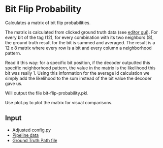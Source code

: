# Bit Flip Probability

Calculates a matrix of bit flip probabilities.

The matrix is calculated from clicked ground truth data (see [editor gui](../editor-gui)).
For every bit of the tag (12), for every combination with its two neighbors (8),
the ground truth result for the bit is summed and averaged.
The result is a 12 x 8 matrix where every row is a bit and every column a neighborhood pattern.

Read it this way: for a specific bit position, if the decoder outputted this specific neighborhood pattern,
the value in the matrix is the likelihood this bit was really 1.
Using this information for the average id calculation we simply add the likelihood to the sum instead
of the bit value the decoder gave us.

Will output the file bit-flip-probability.pkl.

Use plot.py to plot the matrix for visual comparisons.

## Input

* Adjusted config.py
* [Pipeline data](https://github.com/BioroboticsLab/bb_binary)
* [Ground Truth Path file](../path-file-format.md)

